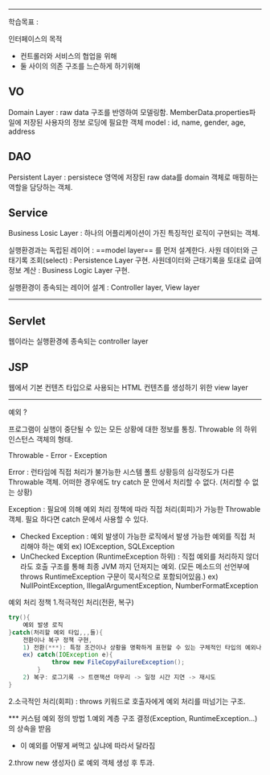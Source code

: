 <hr>

학습목표 :  



인터페이스의 목적
- 컨트롤러와 서비스의 협업을 위해
- 둘 사이의 의존 구조를 느슨하게 하기위해 



## VO

 Domain Layer : raw data 구조를 반영하여 모델링함.
 MemberData.properties파일에 저장된 사용자의 정보 로딩에 필요한 객체
 model : id, name, gender, age, address 


## DAO

 Persistent Layer : persistece 영역에 저장된 raw data를 domain 객체로 매핑하는 
 			역할을 담당하는 객체. 



## Service

Business Losic Layer : 하나의 어플리케이션이 가진 특징적인 로직이 구현되는 객체.



 실행환경과는 독립된 레이어 : ==model layer== 를 먼저 설계한다.
 사원 데이터와 근태기록 조회(select) : Persistence Layer 구현.
 사원데이터와 근태기록을 토대로 급여 정보 계산 : Business Logic Layer 구현.
 
 실행환경이 종속되는 레이어 설계 : Controller layer, View layer

<hr>

## Servlet

웹이라는 실행환경에 종속되는 controller layer


## JSP

웹에서 기본 컨텐츠 타입으로 사용되는 HTML 컨텐츠를 생성하기 위한 view layer

<hr>


예외 ?

프로그램이 실행이 중단될 수 있는 모든 상황에 대한 정보를 통칭.
Throwable 의 하위 인스턴스 객체의 형태.

Throwable - Error
         - Exception



Error  : 런타임에 직접 처리가 불가능한 시스템 폴트 상황등의 심각정도가 다른 Throwable 객체.
어떠한 경우에도 try catch 문 안에서 처리할 수 없다.
		(처리할 수 없는 상황)
		
Exception : 필요에 의해 예외 처리 정책에 따라 직접 처리(회피)가 가능한 Throwable 객체.
필요 하다면 catch 문에서 사용할 수 있다.
  - Checked Exception : 예외 발생이 가능한 로직에서 발생 가능한 예외를 직접 처리해야 하는 예외
	  ex) IOException, SQLException
  - UnChecked Exception (RuntimeException 하위) : 직접 예외를 처리하지 않더라도 호출 구조를 통해 최종 JVM 까지 던져지는 예외.
  (모든 메소드의 선언부에 throws RuntimeException 구문이 묵시적으로 포함되어있음.)
	  ex) NullPointException, IllegalArgumentException, NumberFormatException



예외 처리 정책
1.적극적인 처리(전환, 복구)
```java
try(){
	예외 발생 로직
}catch(처리할 예외 타입,,,들){
	전환이나 복구 정책 구현,
	1) 전환(***): 특정 조건이나 상황을 명확하게 표현할 수 있는 구체적인 타입의 예외나, 혹은 전혀 다른 예외의 분류로 wrapping 할 때 사용되는 전략.
	ex) catch(IOException e){
			throw new FileCopyFailureException();
		}
	2) 복구: 로그기록 -> 트랜잭션 마무리 -> 일정 시간 지연 -> 재시도
}
```



2.소극적인 처리(회피) : throws 키워드로 호출자에게 예외 처리를 떠넘기는 구조.

*** 커스텀 예외 정의 방법
1.예외 계층 구조 결정(Exception, RuntimeException...)의 상속을 받음
- 이 예외를 어떻게 써먹고 싶냐에 따라서 달라짐

2.throw new 생성자() 로 예외 객체 생성 후 투과.

